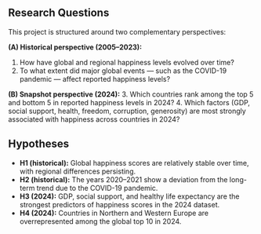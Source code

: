 ## Research Questions 
This project is structured around two complementary perspectives: 

**(A) Historical perspective (2005–2023):** 
1. How have global and regional happiness levels evolved over time? 
2. To what extent did major global events — such as the COVID-19 pandemic — affect reported happiness levels? 

**(B) Snapshot perspective (2024):** 
3. Which countries rank among the top 5 and bottom 5 in reported happiness levels in 2024? 
4. Which factors (GDP, social support, health, freedom, corruption, generosity) are most strongly associated with happiness across countries in 2024? 

## Hypotheses 
- **H1 (historical):** Global happiness scores are relatively stable over time, with regional differences persisting. 
- **H2 (historical):** The years 2020–2021 show a deviation from the long-term trend due to the COVID-19 pandemic. 
- **H3 (2024):** GDP, social support, and healthy life expectancy are the strongest predictors of happiness scores in the 2024 dataset.
- **H4 (2024):** Countries in Northern and Western Europe are overrepresented among the global top 10 in 2024.